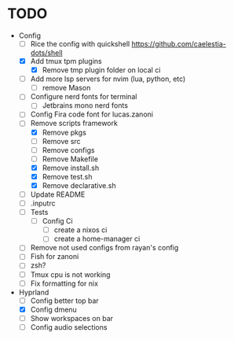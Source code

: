 
# TODO

- Config
  - [ ] Rice the config with quickshell https://github.com/caelestia-dots/shell
  - [x] Add tmux tpm plugins
    - [x] Remove tmp plugin folder on local ci
  - [ ] Add more lsp servers for nvim (lua, python, etc)
    - [ ] remove Mason
  - [ ] Configure nerd fonts for terminal
    - [ ] Jetbrains mono nerd fonts
  - [ ] Config Fira code font for lucas.zanoni
  - [ ] Remove scripts framework
    - [x] Remove pkgs
    - [ ] Remove src
    - [ ] Remove configs
    - [ ] Remove Makefile
    - [x] Remove install.sh
    - [x] Remove test.sh
    - [x] Remove declarative.sh
  - [ ] Update README
  - [ ] .inputrc
  - [ ] Tests
    - [ ] Config Ci
      - [ ] create a nixos ci
      - [ ] create a home-manager ci
  - [ ] Remove not used configs from rayan's config
  - [ ] Fish for zanoni
  - [ ] zsh?
  - [ ] Tmux cpu is not working
  - [ ] Fix formatting for nix

- Hyprland
  - [ ] Config better top bar
  - [x] Config dmenu
  - [ ] Show workspaces on bar
  - [ ] Config audio selections